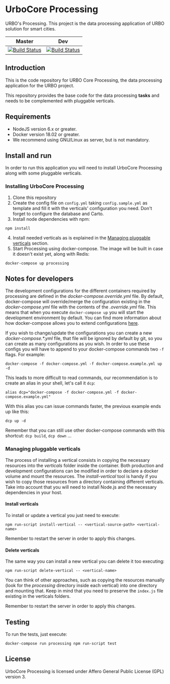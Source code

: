 # UrboCore Processing
URBO's Processing. This project is the data processing application of URBO solution for smart cities.

| Master | Dev |
|--------|-----|
|[![Build Status](https://jenkins.geographica.gs/buildStatus/icon?job=urbocore-processing/master)](https://jenkins.geographica.gs/job/urbocore-processing/job/master/)|[![Build Status](https://jenkins.geographica.gs/buildStatus/icon?job=urbocore-processing/dev)](https://jenkins.geographica.gs/job/urbocore-processing/job/dev/)|

## Introduction
This is the code repository for URBO Core Processing, the data processing application for the URBO project.

This repository provides the base code for the data processing **tasks** and needs to be complemented with pluggable verticals.


## Requirements
* NodeJS version 6.x or greater.
* Docker version 18.02 or greater.
* We recommend using GNU/Linux as server, but is not mandatory.


## Install and run
In order to run this application you will need to install UrboCore Processing along with some pluggable verticals.

### Installing UrboCore Processing
1. Clone this repository
2. Create the config file on `config.yml` taking `config.sample.yml` as template and fill it with the verticals' configuration you need. Don't forget to configure the database and Carto.
3. Install node dependencies with npm:
```
npm install
```
4. Install needed verticals as is explained in the [Managing pluggable verticals](#managing-pluggable-verticals) section.
5. Start Processing using docker-compose. The image will be built in case it doesn't exist yet, along with Redis:
```
docker-compose up processing
```

## Notes for developers
The development configurations for the different containers required by processing are defined in the *docker-compose.override.yml* file. By default, docker-compose will override/merge the configuration existing in the *docker-compose.yml* file with the contents of the *.override.yml* file. This means that when you execute `docker-compose up` you will start the development environment by default. You can find more information about how docker-compose allows you to extend configurations [here](https://docs.docker.com/compose/extends/).

If you wish to change/update the configurations you can create a new _docker-compose.*.yml_ file, that file will be ignored by default by git, so you can create as many configurations as you wish.
In order to use these configs you will have to append to your docker-compose commands two `-f` flags. For example:
```
docker-compose -f docker-compose.yml -f docker-compose.example.yml up -d
```
This leads to more difficult to read commands, our recommendation is to create an alias in your shell, let's call it `dcp`:
```
alias dcp="docker-compose -f docker-compose.yml -f docker-compose.example.yml"
```
With this alias you can issue commands faster, the previous example ends up like this:
```
dcp up -d
```
Remember that you can still use other docker-compose commands with this shortcut: `dcp build`, `dcp down` ...

### Managing pluggable verticals
The process of installing a vertical consists in copying the necessary resources into the *verticals* folder inside the container. Both production and development configurations can be modified in order to declare a docker volume and mount the resources.
The *install-vertical* tool is handy if you wish to copy those resources from a directory containing different verticals. Take into account that you will need to install Node.js and the necessary dependencies in your host.

#### Install verticals
To install or update a vertical you just need to execute:
```
npm run-script install-vertical -- <vertical-source-path> <vertical-name>
```

Remember to restart the server in order to apply this changes.

#### Delete verticals
The same way you can install a new vertical you can delete it too executing:
```
npm run-script delete-vertical -- <vertical-name>
```

You can think of other approaches, such as copying the resources manually (look for the *processing* directory inside each vertical) into one directory and mounting that. Keep in mind that you need to preserve the `index.js` file existing in the verticals folders.

Remember to restart the server in order to apply this changes.

## Testing
To run the tests, just execute:
```
docker-compose run processing npm run-script test
```

## License

UrboCore Processing is licensed under Affero General Public License (GPL) version 3.
